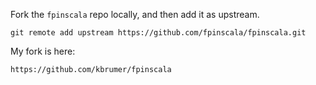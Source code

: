 Fork the `fpinscala` repo locally, and then add it as upstream.



```
git remote add upstream https://github.com/fpinscala/fpinscala.git
```

My fork is here:

```
https://github.com/kbrumer/fpinscala
```